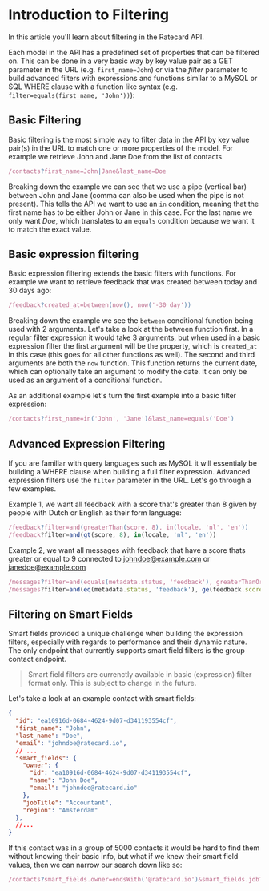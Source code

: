 # Introduction to Filtering
In this article you'll learn about filtering in the Ratecard API. 

Each model in the API has a predefined set of properties that can be filtered on. This can be done in a very basic way by key value pair as a GET parameter in the URL (e.g. `first_name=John`) or via the *filter* parameter to build advanced filters with expressions and functions similar to a MySQL or SQL WHERE clause with a function like syntax (e.g. `filter=equals(first_name, 'John'))`):

## Basic Filtering
Basic filtering is the most simple way to filter data in the API by key value pair(s) in the URL to match one or more properties of the model. For example we retrieve John and Jane Doe from the list of contacts.

```js
/contacts?first_name=John|Jane&last_name=Doe
```

Breaking down the example we can see that we use a pipe (vertical bar) between John and Jane (comma can also be used when the pipe is not present). This tells the API we want to use an `in` condition, meaning that the first name has to be either John or Jane in this case. For the last name we only want *Doe*, which translates to an `equals` condition because we want it to match the exact value.

## Basic expression filtering
Basic expression filtering extends the basic filters with functions. For example we want to retrieve feedback that was created between today and 30 days ago:

```js
/feedback?created_at=between(now(), now('-30 day'))
```

Breaking down the example we see the `between` conditional function being used with 2 arguments. Let's take a look at the between function first. In a regular filter expression it would take 3 arguments, but when used in a basic expression filter the first argument will be the property, which is `created_at` in this case (this goes for all other functions as well). The second and third arguments are both the `now` function. This function returns the current date, which can optionally take an argument to modify the date. It can only be used as an argument of a conditional function.

As an additional example let's turn the first example into a basic filter expression:
```js
/contacts?first_name=in('John', 'Jane')&last_name=equals('Doe')
```

## Advanced Expression Filtering
If you are familiar with query languages such as MySQL it will essentialy be building a WHERE clause when building a full filter expression. Advanced expression filters use the `filter` parameter in the URL. Let's go through a few examples.

Example 1, we want all feedback with a score that's greater than 8 given by people with Dutch or English as their form language:
```js
/feedback?filter=and(greaterThan(score, 8), in(locale, 'nl', 'en'))
/feedback?filter=and(gt(score, 8), in(locale, 'nl', 'en'))
```

Example 2, we want all messages with feedback that have a score thats greater or equal to 9 connected to johndoe@example.com or janedoe@example.com
```js
/messages?filter=and(equals(metadata.status, 'feedback'), greaterThanOrEqualTo(feedback.score, 9), in(connected_user.email, 'johndoe@example.com', 'janedoe@example.com'))
/messages?filter=and(eq(metadata.status, 'feedback'), ge(feedback.score, 9), in(connected_user.email, 'johndoe@example.com', 'janedoe@example.com'))
```

## Filtering on Smart Fields
Smart fields provided a unique challenge when building the expression filters, especially with regards to performance and their dynamic nature. The only endpoint that currently supports smart field filters is the group contact endpoint. 

> Smart field filters are currenctly available in basic (expression) filter format only. This is subject to change in the future.

Let's take a look at an example contact with smart fields:
```json
{
  "id": "ea10916d-0684-4624-9d07-d341193554cf",
  "first_name": "John",
  "last_name": "Doe",
  "email": "johndoe@ratecard.io",
  // ...
  "smart_fields": {
    "owner": {
      "id": "ea10916d-0684-4624-9d07-d341193554cf",
      "name": "John Doe",
      "email": "johndoe@ratecard.io"
    },
    "jobTitle": "Accountant",
    "region": "Amsterdam"
  },
  //...
}
```
If this contact was in a group of 5000 contacts it would be hard to find them without knowing their basic info, but what if we knew their smart field values, then we can narrow our search down like so:
```js
/contacts?smart_fields.owner=endsWith('@ratecard.io')&smart_fields.jobTitle=Accountant&region=Amsterdam
```